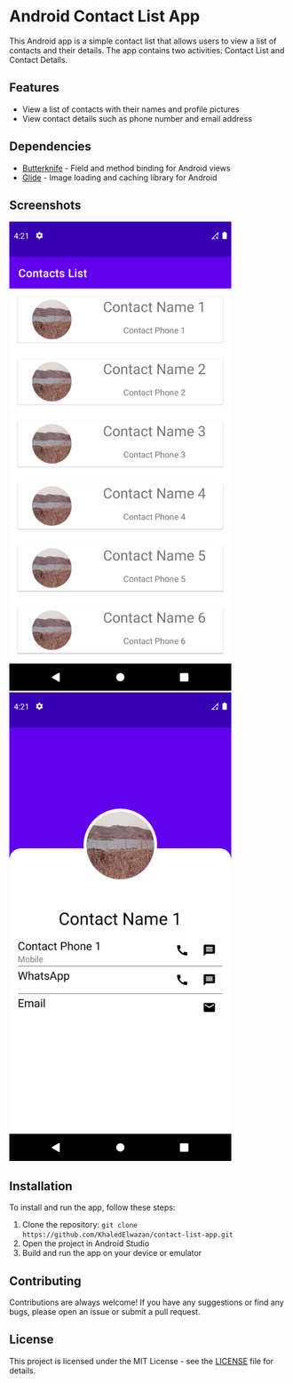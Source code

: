 # Android Contact List App

This Android app is a simple contact list that allows users to view a list of contacts and their details. The app contains two activities: Contact List and Contact Details.

## Features

* View a list of contacts with their names and profile pictures
* View contact details such as phone number and email address

## Dependencies

* [Butterknife](https://github.com/JakeWharton/butterknife) - Field and method binding for Android views
* [Glide](https://github.com/bumptech/glide) - Image loading and caching library for Android

## Screenshots
<!-- resize images -->

<img src=".screenshots/Screenshot_1680150087.png" width="400" alt="Contacts List">
<img src=".screenshots/Screenshot_1680150095.png" width="400" alt="Contacts Details">


## Installation

To install and run the app, follow these steps:

1. Clone the repository: `git clone https://github.com/KhaledElwazan/contact-list-app.git`
2. Open the project in Android Studio
3. Build and run the app on your device or emulator

## Contributing

Contributions are always welcome! If you have any suggestions or find any bugs, please open an issue or submit a pull request.

## License

This project is licensed under the MIT License - see the [LICENSE](/LICENSE) file for details.
